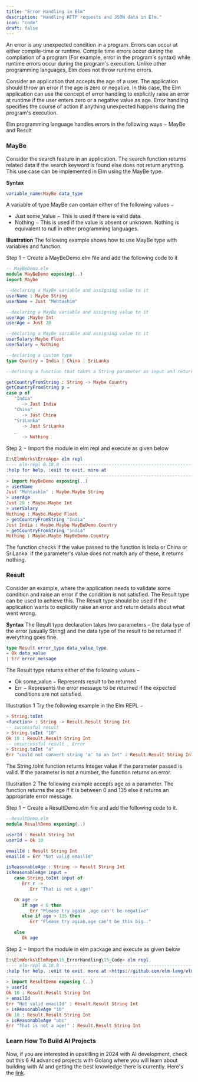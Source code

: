 ```yaml
---
title: "Error Handling in Elm"
description: "Handling HTTP requests and JSON data in Elm."
icon: "code"
draft: false
---
```


An error is any unexpected condition in a program. Errors can occur at either compile-time or runtime. Compile time errors occur during the compilation of a program (For example, error in the program's syntax) while runtime errors occur during the program's execution. Unlike other programming languages, Elm does not throw runtime errors.

Consider an application that accepts the age of a user. The application should throw an error if the age is zero or negative. In this case, the Elm application can use the concept of error handling to explicitly raise an error at runtime if the user enters zero or a negative value as age. Error handling specifies the course of action if anything unexpected happens during the program's execution.

Elm programming language handles errors in the following ways − MayBe and Result

### MayBe

Consider the search feature in an application. The search function returns related data if the search keyword is found else does not return anything. This use case can be implemented in Elm using the MayBe type.

**Syntax**

```elm
variable_name:MayBe data_type
```

A variable of type MayBe can contain either of the following values −

- Just some_Value − This is used if there is valid data.
- Nothing − This is used if the value is absent or unknown. Nothing is equivalent to null in other programming languages.

**Illustration**
The following example shows how to use MayBe type with variables and function.

Step 1 − Create a MayBeDemo.elm file and add the following code to it

```elm
-- MayBeDemo.elm
module MayBeDemo exposing(..)
import Maybe

--declaring a MayBe variable and assigning value to it
userName : Maybe String
userName = Just "Mohtashim"

--declaring a MayBe variable and assigning value to it
userAge :Maybe Int
userAge = Just 20

--declaring a MayBe variable and assigning value to it
userSalary:Maybe Float
userSalary = Nothing

--declaring a custom type
type Country = India | China | SriLanka

--defining a function that takes a String parameter as input and returns a value of type MayBe

getCountryFromString : String -> Maybe Country
getCountryFromString p =
case p of
   "India"
      -> Just India
   "China"
      -> Just China
   "SriLanka"
      -> Just SriLanka
   _
      -> Nothing
```

Step 2 − Import the module in elm repl and execute as given below

```elm
E:\ElmWorks\ErroApp> elm repl
---- elm-repl 0.18.0 -----------------------------------------------------------
:help for help, :exit to exit, more at
--------------------------------------------------------------------------------
> import MayBeDemo exposing(..)
> userName
Just "Mohtashim" : Maybe.Maybe String
> userAge
Just 20 : Maybe.Maybe Int
> userSalary
Nothing : Maybe.Maybe Float
> getCountryFromString "India"
Just India : Maybe.Maybe MayBeDemo.Country
> getCountryFromString "india"
Nothing : Maybe.Maybe MayBeDemo.Country
```

The function checks if the value passed to the function is India or China or SriLanka. If the parameter's value does not match any of these, it returns nothing.

### Result

Consider an example, where the application needs to validate some condition and raise an error if the condition is not satisfied. The Result type can be used to achieve this. The Result type should be used if the application wants to explicitly raise an error and return details about what went wrong.

**Syntax**
The Result type declaration takes two parameters – the data type of the error (usually String) and the data type of the result to be returned if everything goes fine.

```elm
type Result error_type data_value_type
= Ok data_value
| Err error_message
```

The Result type returns either of the following values −

- Ok some_value − Represents result to be returned
- Err − Represents the error message to be returned if the expected conditions are not satisfied.

Illustration 1
Try the following example in the Elm REPL −

```elm
> String.toInt
<function> : String -> Result.Result String Int
-- successful result
> String.toInt "10"
Ok 10 : Result.Result String Int
-- unsuccessful result , Error
> String.toInt "a"
Err "could not convert string 'a' to an Int" : Result.Result String Int
```

The String.toInt function returns Integer value if the parameter passed is valid. If the parameter is not a number, the function returns an error.

Illustration 2
The following example accepts age as a parameter. The function returns the age if it is between 0 and 135 else it returns an appropriate error message.

Step 1 − Create a ResultDemo.elm file and add the following code to it.

```elm
--ResultDemo.elm
module ResultDemo exposing(..)

userId : Result String Int
userId = Ok 10

emailId : Result String Int
emailId = Err "Not valid emailId"

isReasonableAge : String -> Result String Int
isReasonableAge input =
   case String.toInt input of
      Err r ->
         Err "That is not a age!"

   Ok age ->
      if age < 0 then
         Err "Please try again ,age can't be negative"
      else if age > 135 then
         Err "Please try agian,age can't be this big.."

   else
      Ok age
```

Step 2 − Import the module in elm package and execute as given below

```elm
E:\ElmWorks\ElmRepo\15_ErrorHandling\15_Code> elm repl
---- elm-repl 0.18.0 -----------------------------------------------------------
:help for help, :exit to exit, more at <https://github.com/elm-lang/elm-repl>
--------------------------------------------------------------------------------
> import ResultDemo exposing (..)
> userId
Ok 10 : Result.Result String Int
> emailId
Err "Not valid emailId" : Result.Result String Int
> isReasonableAge "10"
Ok 10 : Result.Result String Int
> isReasonableAge "abc"
Err "That is not a age!" : Result.Result String Int
```

### Learn How To Build AI Projects

Now, if you are interested in upskilling in 2024 with AI development, check out this 6 AI advanced projects with Golang where you will learn about building with AI and getting the best knowledge there is currently. Here's the [link](https://akhilsharmatech.gumroad.com/l/zgxqq).
